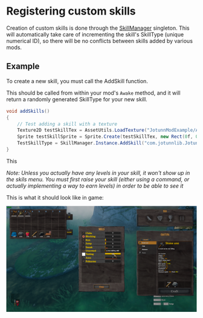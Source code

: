 # Registering custom skills
Creation of custom skills is done through the [SkillManager](xref:JotunnLib.Managers.SkillManager) singleton.
This will automatically take care of incrementing the skill's SkillType (unique numerical ID), so there will be no conflicts between skills added by various mods.

## Example
To create a new skill, you must call the AddSkill function.

This should be called from within your mod's `Awake` method, and it will return a randomly generated SkillType for your new skill.
```cs
void addSkills()
{
    // Test adding a skill with a texture
    Texture2D testSkillTex = AssetUtils.LoadTexture("JotunnModExample/Assets/test_tex.jpg");
    Sprite testSkillSprite = Sprite.Create(testSkillTex, new Rect(0f, 0f, testSkillTex.width, testSkillTex.height), Vector2.zero);
    TestSkillType = SkillManager.Instance.AddSkill("com.jotunnlib.JotunnModExample.testskill", "TestingSkill", "A nice testing skill!", 1f, testSkillSprite);
}
```

This

_Note: Unless you actually have any levels in your skill, it won't show up in the skils menu. You must first raise your skill (either using a command, or actually implementing a way to earn levels) in order to be able to see it_

This is what it should look like in game:

![Our Skill in Game](../../images/data/test-skill.png "Our Skill in Game")